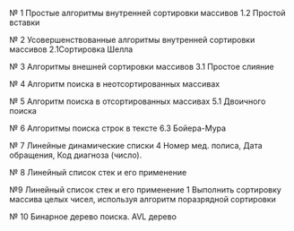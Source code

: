  № 1 Простые алгоритмы внутренней сортировки массивов 1.2 Простой вставки
 
 № 2 Усовершенствованные алгоритмы внутренней сортировки массивов 2.1Сортировка Шелла
 
 № 3 Алгоритмы внешней сортировки массивов 3.1 Простое слияние
 
 № 4 Алгоритм поиска в неотсортированных массивах
 
 № 5 Алгоритм поиска в отсортированных массивах 5.1 Двоичного поиска

 № 6 Алгоритмы поиска строк в тексте 6.3	Бойера-Мура

№ 7 Линейные динамические списки 4 Номер мед. полиса, Дата обращения, Код диагноза (число). 

№ 8 Линейный список стек и его применение

 №9 Линейный список стек и его применение 1 Выполнить сортировку массива целых чисел, используя алгоритм поразрядной сортировки

 № 10 Бинарное дерево поиска. AVL дерево 

